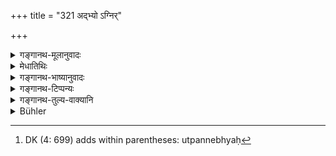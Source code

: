 +++
title = "321 अद्भ्यो ऽग्निर्"

+++

<details><summary>गङ्गानथ-मूलानुवादः</summary>

Fire sprang from water, the Kṣatriya from the Brāhmaṇa, and iron from stone; the all-penetrating force of each of these becomes extinguished in its source.—(321)
</details>

<details><summary>मेधातिथिः</summary>

**अद्भ्य**[^७७६] ओषधिवनस्पतिभ्य एव जायत इत्य् एवम् **अग्निर्** अद्भ्य एव उत्पन्नः । तस्य **सर्वगं** **तेजः** सर्वदाह्यं दहति, तेजसाभिभवति । अपः प्राप्य तद् अस्य तेजः **शाम्यति** । **अश्मनो लोहं** खड्गादि । तेन सर्वं विदार्यते, अश्मसंपातात् स्फुटति । एवं क्षत्रियाः सर्वत्र जिगीषवो विजयन्ते, ब्राह्मणेषु चेद् औद्धत्येन वर्तन्ते तदा विनश्यन्ति ॥ ९.३२१ ॥


[^७७६]:
     DK (4: 699) adds within parentheses: utpannebhyaḥ
</details>

<details><summary>गङ्गानथ-भाष्यानुवादः</summary>

‘*From water*’—*i.e*., from herbs anil trees—springs fire; that is why it is named ‘*agni*.’ *The* ‘*all-penetrating force*’ of this is that which burns all that can be burnt; and yet when it reaches water, it becomes extinguished.

‘*From stone spiring iron*’—in the shape of the sword and other weapons. It tears everything; and yet when it falls on stone it breaks and becomes blunted.

Similarly *Kṣatriyas* conquer everywhere; but when they behave arrogantly towards the *Brāhmaṇa*, they are ruined.
</details>

<details><summary>गङ्गानथ-टिप्पन्यः</summary>

“According to Rāghavānanda the statement that the Kṣatriyas sprang from the Brāhmaṇas is based on a Vedic passage. But Nārāyaṇa thinks that it alludes to a Paurāṇika story, according to which the Brāhmaṇas produced with the Kṣatriya females a new Kṣatriya race after the destruction of the second *varṇa* by Paraśurāma.”—Buhler.

This verse is found in the Mahābhārata 5.15.34; 12.56.24.

This verse is quoted in *Vīramitrodaya* (Rājanīti, p. 152).
</details>

<details><summary>गङ्गानथ-तुल्य-वाक्यानि</summary>

**(verses 9.313-322)  
**

See Comparative notes for [Verse 9.313].
</details>

<details><summary>Bühler</summary>

321	Fire sprang from water, Kshatriyas from Brahmanas, iron from stone; the all-penetrating force of those (three) has no effect on that whence they were produced.
</details>
